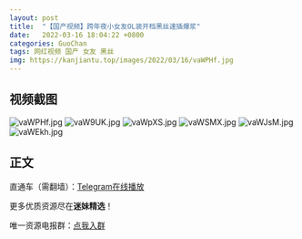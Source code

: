 ```yaml
---
layout: post
title:  "【国产视频】跨年夜小女友OL装开档黑丝速插爆浆"
date:   2022-03-16 18:04:22 +0800
categories: GuoChan
tags: 网红视频 国产 女友 黑丝
img: https://kanjiantu.top/images/2022/03/16/vaWPHf.jpg
---
```



## 视频截图

![vaWPHf.jpg](https://kanjiantu.top/images/2022/03/16/vaWPHf.jpg)
![vaW9UK.jpg](https://kanjiantu.top/images/2022/03/16/vaW9UK.jpg)
![vaWpXS.jpg](https://kanjiantu.top/images/2022/03/16/vaWpXS.jpg)
![vaWSMX.jpg](https://kanjiantu.top/images/2022/03/16/vaWSMX.jpg)
![vaWJsM.jpg](https://kanjiantu.top/images/2022/03/16/vaWJsM.jpg)
![vaWEkh.jpg](https://kanjiantu.top/images/2022/03/16/vaWEkh.jpg)

## 正文

直通车（需翻墙）：[Telegram在线播放](https://t.me/mimeijingxuan/68)

更多优质资源尽在**迷妹精选**！

唯一资源电报群：[点我入群](https://t.me/mimeijingxuan)


